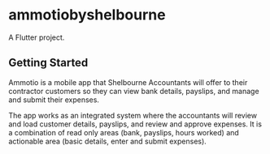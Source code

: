 # ammotiobyshelbourne

A Flutter project.

## Getting Started

Ammotio is a mobile app that Shelbourne Accountants will offer to their contractor customers so they can view bank details, payslips, and manage and submit their expenses.

The app works as an integrated system where the accountants will review and load customer details, payslips, and review and approve expenses. It is a combination of read only areas (bank, payslips, hours worked) and actionable area (basic details, enter and submit expenses).
